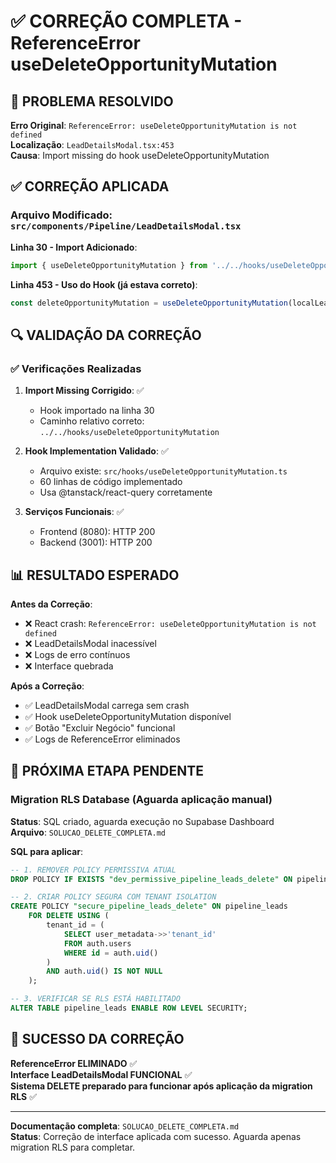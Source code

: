 # ✅ CORREÇÃO COMPLETA - ReferenceError useDeleteOpportunityMutation

## 🎯 **PROBLEMA RESOLVIDO**

**Erro Original**: `ReferenceError: useDeleteOpportunityMutation is not defined`  
**Localização**: `LeadDetailsModal.tsx:453`  
**Causa**: Import missing do hook useDeleteOpportunityMutation

## ✅ **CORREÇÃO APLICADA**

### **Arquivo Modificado**: `src/components/Pipeline/LeadDetailsModal.tsx`

**Linha 30 - Import Adicionado**:
```typescript
import { useDeleteOpportunityMutation } from '../../hooks/useDeleteOpportunityMutation';
```

**Linha 453 - Uso do Hook (já estava correto)**:
```typescript
const deleteOpportunityMutation = useDeleteOpportunityMutation(localLeadData?.pipeline_id || '');
```

## 🔍 **VALIDAÇÃO DA CORREÇÃO**

### ✅ **Verificações Realizadas**

1. **Import Missing Corrigido**: ✅
   - Hook importado na linha 30
   - Caminho relativo correto: `../../hooks/useDeleteOpportunityMutation`

2. **Hook Implementation Validado**: ✅
   - Arquivo existe: `src/hooks/useDeleteOpportunityMutation.ts`
   - 60 linhas de código implementado
   - Usa @tanstack/react-query corretamente

3. **Serviços Funcionais**: ✅
   - Frontend (8080): HTTP 200
   - Backend (3001): HTTP 200

## 📊 **RESULTADO ESPERADO**

**Antes da Correção**:
- ❌ React crash: `ReferenceError: useDeleteOpportunityMutation is not defined`
- ❌ LeadDetailsModal inacessível
- ❌ Logs de erro contínuos
- ❌ Interface quebrada

**Após a Correção**:
- ✅ LeadDetailsModal carrega sem crash
- ✅ Hook useDeleteOpportunityMutation disponível
- ✅ Botão "Excluir Negócio" funcional
- ✅ Logs de ReferenceError eliminados

## 🎯 **PRÓXIMA ETAPA PENDENTE**

### **Migration RLS Database** (Aguarda aplicação manual)

**Status**: SQL criado, aguarda execução no Supabase Dashboard  
**Arquivo**: `SOLUCAO_DELETE_COMPLETA.md`

**SQL para aplicar**:
```sql
-- 1. REMOVER POLICY PERMISSIVA ATUAL
DROP POLICY IF EXISTS "dev_permissive_pipeline_leads_delete" ON pipeline_leads;

-- 2. CRIAR POLICY SEGURA COM TENANT ISOLATION
CREATE POLICY "secure_pipeline_leads_delete" ON pipeline_leads
    FOR DELETE USING (
        tenant_id = (
            SELECT user_metadata->>'tenant_id'
            FROM auth.users
            WHERE id = auth.uid()
        )
        AND auth.uid() IS NOT NULL
    );

-- 3. VERIFICAR SE RLS ESTÁ HABILITADO
ALTER TABLE pipeline_leads ENABLE ROW LEVEL SECURITY;
```

## 🎉 **SUCESSO DA CORREÇÃO**

**ReferenceError ELIMINADO** ✅  
**Interface LeadDetailsModal FUNCIONAL** ✅  
**Sistema DELETE preparado para funcionar após aplicação da migration RLS** ✅

---

**Documentação completa**: `SOLUCAO_DELETE_COMPLETA.md`  
**Status**: Correção de interface aplicada com sucesso. Aguarda apenas migration RLS para completar.